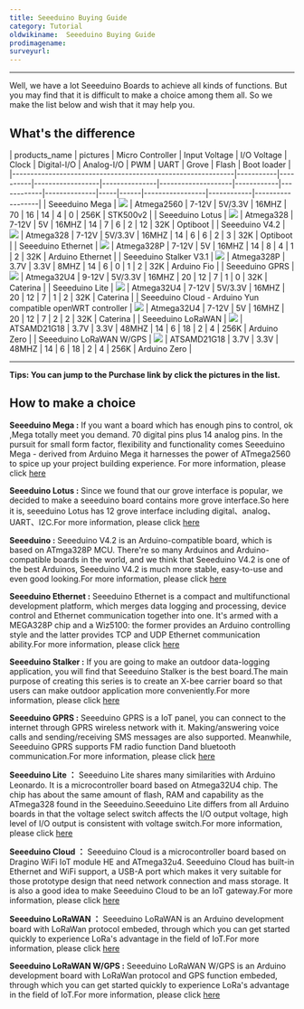 ```yaml
---
title: Seeeduino Buying Guide
category: Tutorial
oldwikiname:  Seeeduino Buying Guide
prodimagename:
surveyurl:
---
```


---

Well, we have a lot Seeeduino Boards to achieve all kinds of functions. But you may find that it is difficult to make a choice among them all. So we make the list below and wish that it may help you.

## What's the difference

| products_name                                               |     pictures     | Micro Controller | Input Voltage | I/O Voltage | Clock | Digital-I/O | Analog-I/O | PWM | UART | Grove | Flash | Boot loader       |
|-------------------------------------------------------------|-----------|----------|------------------|---------------|--------------------|------------|------------|--------------|-----|------|-----------------|------------|------------------|
| Seeeduino Mega                                              |  [![](https://github.com/SeeedDocument/Seeeduino-Buying-Guide/raw/master/img/Seeeduino%20Mega.jpg)](https://www.seeedstudio.com/Seeeduino-Mega-p-717.html) | Atmega2560       | 7-12V         | 5V/3.3V            | 16MHZ      | 70         | 16           | 14  | 4    | 0               | 256K       | STK500v2         |
| Seeeduino Lotus      |  [![](https://github.com/SeeedDocument/Seeeduino-Buying-Guide/raw/master/img/Seeeduino%20Lotus.jpg)](https://www.seeedstudio.com/Seeeduino-Lotus-ATMega328-Board-with-Grove-Interface-p-1942.html) | Atmega328        | 7-12V         | 5V                 | 16MHZ      | 14         | 7            | 6   | 2    | 12              | 32K        | Optiboot         |
| Seeeduino V4.2                                              | [![](https://github.com/SeeedDocument/Seeeduino-Buying-Guide/raw/master/img/Seeeduino%20V4.2.jpg)](https://www.seeedstudio.com/Seeeduino-V4.2-p-2517.html) | Atmega328        | 7-12V         | 5V/3.3V            | 16MHZ      | 14         | 6            | 6   | 2    | 3               | 32K        | Optiboot         |
| Seeeduino Ethernet                                          |  [![](https://github.com/SeeedDocument/Seeeduino-Buying-Guide/raw/master/img/Seeeduino%20Ethernet.jpg)](https://www.seeedstudio.com/Seeeduino-Ethernet-p-1231.html) | Atmega328P       | 7-12V         | 5V                 | 16MHZ      | 14         | 8            | 4   | 1    | 2               | 32K        | Arduino Ethernet |
| Seeeduino Stalker V3.1                                      | [![](https://github.com/SeeedDocument/Seeeduino-Buying-Guide/raw/master/img/Seeeduino%20Stalker%20V3.1.jpg)](https://www.seeedstudio.com/Seeeduino-Stalker-V3.1-p-2686.html) | Atmega328P       | 3.7V          | 3.3V               | 8MHZ       | 14         | 6            | 0   | 1    | 2               | 32K        | Arduino Fio      |
| Seeeduino GPRS                                              | [![](https://github.com/SeeedDocument/Seeeduino-Buying-Guide/raw/master/img/seeeduino%20gprs.jpg)](https://www.seeedstudio.com/Seeeduino-GPRS-p-1909.html) | Atmega32U4       | 9-12V         | 5V/3.3V            | 16MHZ      | 20         | 12           | 7   | 1    | 0               | 32K        | Caterina         |
| Seeeduino Lite                                              | [![](https://github.com/SeeedDocument/Seeeduino-Buying-Guide/raw/master/img/Seeeduino%20Lite.jpg)](https://www.seeedstudio.com/Seeeduino-Lite-p-1487.html) | Atmega32U4       | 7-12V         | 5V/3.3V            | 16MHZ      | 20         | 12           | 7   | 1    | 2               | 32K        | Caterina         |
| Seeeduino Cloud - Arduino Yun compatible openWRT controller | [![](https://github.com/SeeedDocument/Seeeduino-Buying-Guide/raw/master/img/Seeeduino%20Cloud.jpg)](https://www.seeedstudio.com/Seeeduino-Cloud-Arduino-Yun-compatible-openWRT-controller-p-2123.html) | Atmega32U4       | 7-12V         | 5V                 | 16MHZ      | 20         | 12           | 7   | 2    | 2               | 32K        | Caterina         |
| Seeeduino LoRaWAN                                           | [![](https://github.com/SeeedDocument/Seeeduino-Buying-Guide/raw/master/img/Seeeduino%20LoRaWAN.jpg)](https://www.seeedstudio.com/Seeeduino-LoRaWAN-p-2780.html) | ATSAMD21G18      | 3.7V          | 3.3V               | 48MHZ      | 14         | 6            | 18  | 2    | 4               | 256K       | Arduino Zero     |
| Seeeduino LoRaWAN W/GPS                                     | [![](https://github.com/SeeedDocument/Seeeduino-Buying-Guide/raw/master/img/Seeeduino%20LoRaWAN%20WGPS.jpg)](https://www.seeedstudio.com/Seeeduino-LoRaWAN-W-GPS-p-2781.html) | ATSAMD21G18      | 3.7V          | 3.3V               | 48MHZ      | 14         | 6            | 18  | 2    | 4               | 256K       | Arduino Zero     |

---------------------------------------------------------
**Tips: You can jump to the Purchase link by click the pictures in the list.**



## How to make a choice
**Seeeduino Mega :** If you want a board which has enough pins to control, ok ,Mega totally meet you demand. 70 digital pins plus 14 analog pins. In the pursuit for small form factor, flexibility and functionality comes Seeeduino Mega - derived from Arduino Mega it harnesses the power of ATmega2560 to spice up your project building experience. For more information, please click [here](http://wiki.seeed.cc/Seeeduino_Mega/)

**Seeeduino Lotus :** Since we found that our grove interface is popular, we decided to make a seeeduino board contains more grove interface.So here it is, seeeduino Lotus has 12 grove interface including digital、analog、UART、I2C.For more information, please click [here](http://wiki.seeed.cc/Seeeduino_Lotus/)

**Seeeduino :** Seeeduino V4.2 is an Arduino-compatible board, which is based on ATmga328P MCU. There're so many Arduinos and Arduino-compatible boards in the world, and we think that Seeeduino V4.2 is one of the best Arduinos, Seeeduino V4.2 is much more stable, easy-to-use and even good looking.For more information, please click [here](http://wiki.seeed.cc/Seeeduino_v4.2/)

**Seeeduino Ethernet :** Seeeduino Ethernet is a compact and multifunctional development platform, which merges data logging and processing, device control and Ethernet communication together into one. It's armed with a MEGA328P chip and a Wiz5100: the former provides an Arduino controlling style and the latter provides TCP and UDP Ethernet communication ability.For more information, please click [here](http://wiki.seeed.cc/Seeeduino_Ethernet/)

 **Seeeduino Stalker :** If you are going to make an outdoor data-logging application, you will find that Seeeduino Stalker is the best board.The main purpose of creating this series is to create an X-bee carrier board so that users can make outdoor application more conveniently.For more information, please click [here](http://wiki.seeed.cc/Seeeduino_Stalker_V3.1/)

 **Seeeduino GPRS :** Seeeduino GPRS is a IoT panel, you can connect to the internet through GPRS wireless network with it. Making/answering voice calls and sending/receiving SMS messages are also supported. Meanwhile, Seeeduino GPRS supports FM radio function Dand bluetooth communication.For more information, please click [here](http://wiki.seeed.cc/Seeeduino_GPRS/)

 **Seeeduino Lite ：** Seeeduino Lite shares many similarities with Arduino Leonardo. It is a microcontroller board based on Atmega32U4 chip. The chip has about the same amount of flash, RAM and capability as the ATmega328 found in the Seeeduino.Seeeduino Lite differs from all Arduino boards in that the voltage select switch affects the I/O output voltage, high level of I/O output is consistent with voltage switch.For more information, please click [here](http://wiki.seeed.cc/Seeeduino_Lite/)

 **Seeeduino Cloud ：** Seeeduino Cloud is a microcontroller board based on Dragino WiFi IoT module HE and ATmega32u4.  Seeeduino Cloud has built-in Ethernet and WiFi support, a USB-A port which makes it very suitable for those prototype design that need network connection and mass storage. It is also a good idea to make Seeeduino Cloud to be an IoT gateway.For more information, please click [here](http://wiki.seeed.cc/Seeeduino_Cloud/)

 **Seeeduino LoRaWAN ：** Seeeduino LoRaWAN is an Arduino development board with LoRaWan protocol embeded, through which you can get started quickly to experience LoRa's advantage in the field of IoT.For more information, please click [here](http://wiki.seeed.cc/Seeeduino_LoRAWAN/)

 **Seeeduino LoRaWAN W/GPS :** Seeeduino LoRaWAN W/GPS is an Arduino development board with LoRaWan protocol and GPS function embeded, through which you can get started quickly to experience LoRa's advantage in the field of IoT.For more information, please click [here](http://wiki.seeed.cc/Seeeduino_LoRAWAN/)
